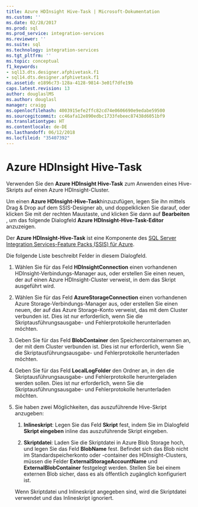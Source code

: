 ```yaml
---
title: Azure HDInsight Hive-Task | Microsoft-Dokumentation
ms.custom: ''
ms.date: 02/28/2017
ms.prod: sql
ms.prod_service: integration-services
ms.reviewer: ''
ms.suite: sql
ms.technology: integration-services
ms.tgt_pltfrm: ''
ms.topic: conceptual
f1_keywords:
- sql13.dts.designer.afphivetask.f1
- sql14.dts.designer.afphivetask.f1
ms.assetid: e1896c73-128a-4128-9814-3e01f7dfe19b
caps.latest.revision: 13
author: douglaslMS
ms.author: douglasl
manager: craigg
ms.openlocfilehash: 4003915efe2ffc82cd74e0606690e9edabe59500
ms.sourcegitcommit: cc46afa12e890edbc1733febeec87438d6051bf9
ms.translationtype: HT
ms.contentlocale: de-DE
ms.lasthandoff: 06/12/2018
ms.locfileid: "35407392"
---
```

# <a name="azure-hdinsight-hive-task"></a>Azure HDInsight Hive-Task
Verwenden Sie den **Azure HDInsight Hive-Task** zum Anwenden eines Hive-Skripts auf einen Azure HDInsight-Cluster.
     
Um einen **Azure HDInsight-Hive-Task**hinzuzufügen, legen Sie ihn mittels Drag &amp; Drop auf dem SSIS-Designer ab, und doppelklicken Sie darauf, oder klicken Sie mit der rechten Maustaste, und klicken Sie dann auf **Bearbeiten** , um das folgende Dialogfeld **Azure HDInsight-Hive-Task-Editor** anzuzeigen.  
  
Der **Azure HDInsight-Hive-Task** ist eine Komponente des [SQL Server Integration Services-Feature Packs (SSIS) für Azure](../../integration-services/azure-feature-pack-for-integration-services-ssis.md).
  
 Die folgende Liste beschreibt Felder in diesem Dialogfeld.  
  
1.  Wählen Sie für das Feld **HDInsightConnection** einen vorhandenen HDInsight-Verbindungs-Manager aus, oder erstellen Sie einen neuen, der auf einen Azure HDInsight-Cluster verweist, in dem das Skript ausgeführt wird.
  
2.  Wählen Sie für das Feld **AzureStorageConnection** einen vorhandenen Azure Storage-Verbindungs-Manager aus, oder erstellen Sie einen neuen, der auf das Azure Storage-Konto verweist, das mit dem Cluster verbunden ist. Dies ist nur erforderlich, wenn Sie die Skriptausführungsausgabe- und Fehlerprotokolle herunterladen möchten.
 
3.  Geben Sie für das Feld **BlobContainer** den Speichercontainernamen an, der mit dem Cluster verbunden ist. Dies ist nur erforderlich, wenn Sie die Skriptausführungsausgabe- und Fehlerprotokolle herunterladen möchten.
  
4.  Geben Sie für das Feld **LocalLogFolder** den Ordner an, in den die Skriptausführungsausgabe- und Fehlerprotokolle heruntergeladen werden sollen. Dies ist nur erforderlich, wenn Sie die Skriptausführungsausgabe- und Fehlerprotokolle herunterladen möchten.   
  
5.  Sie haben zwei Möglichkeiten, das auszuführende Hive-Skript anzugeben:
  
    1.  **Inlineskript**: Legen Sie das Feld **Skript** fest, indem Sie im Dialogfeld **Skript eingeben** inline das auszuführende Skript eingeben.
  
    2.  **Skriptdatei**: Laden Sie die Skriptdatei in Azure Blob Storage hoch, und legen Sie das Feld **BlobName** fest. Befindet sich das Blob nicht im Standardspeicherkonto oder -container des HDInsight-Clusters, müssen die Felder **ExternalStorageAccountName** und **ExternalBlobContainer** festgelegt werden. Stellen Sie bei einem externen Blob sicher, dass es als öffentlich zugänglich konfiguriert ist.  
  
     Wenn Skriptdatei und Inlineskript angegeben sind, wird die Skriptdatei verwendet und das Inlineskript ignoriert.
